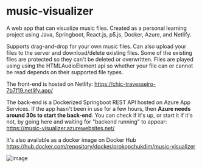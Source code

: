 # music-visualizer

A web app that can visualize music files. Created as a personal learning project using Java, Springboot, React.js, p5.js, Docker, Azure, and Netlify.

Supports drag-and-drop for your own music files. Can also upload your files to the server and download/delete existing files. Some of the existing files are protected so they can't be deleted or overwritten. Files are played using using the HTMLAudioElement api so whether your file can or cannot be read depends on their supported file types.

The front-end is hosted on Netlify: https://chic-travesseiro-7b7f19.netlify.app/

The back-end is a Dockerized Springboot REST API hosted on Azure App Services. If the app hasn't been in use for a few hours, then **Azure needs around 30s to start the back-end**. You can check if it's up, or start it if it's not, by going here and waiting for "backend running" to appear: https://music-visualizer.azurewebsites.net/

It's also available as a docker image on Docker Hub https://hub.docker.com/repository/docker/prokopchukdim/music-visualizer

![image](https://user-images.githubusercontent.com/87666671/210891764-8083fbc7-1401-4ac3-a454-c9dcc7f11da9.png)
